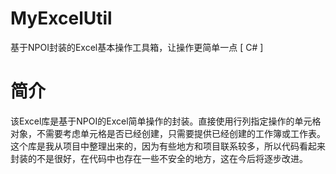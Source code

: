 # MyExcelUtil
基于NPOI封装的Excel基本操作工具箱，让操作更简单一点 [ C# ]
# 简介
该Excel库是基于NPOI的Excel简单操作的封装。直接使用行列指定操作的单元格对象，不需要考虑单元格是否已经创建，只需要提供已经创建的工作簿或工作表。
这个库是我从项目中整理出来的，因为有些地方和项目联系较多，所以代码看起来封装的不是很好，在代码中也存在一些不安全的地方，这在今后将逐步改进。 